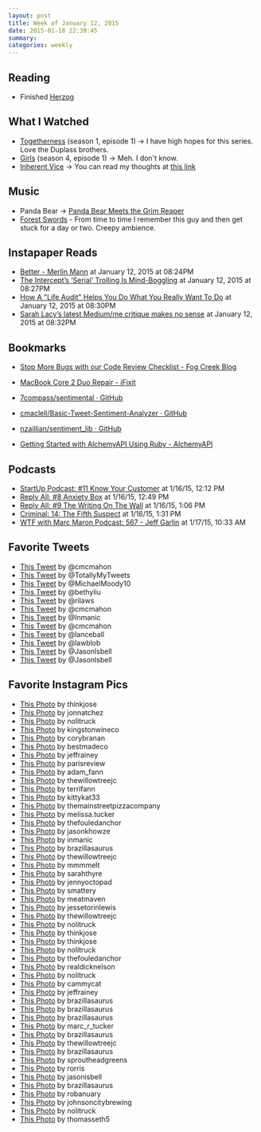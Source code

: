 ```yaml
---
layout: post
title: Week of January 12, 2015
date: 2015-01-18 22:39:45
summary: 
categories: weekly
---
```


## Reading

* Finished [Herzog](http://austinmoody.org/~melange/books/2015/01/15/Herzog/)

## What I Watched

* [Togetherness](http://en.wikipedia.org/wiki/Togetherness_(TV_series)) (season 1, episode 1) &rarr; I have high hopes for this series. Love the Duplass brothers. 
* [Girls](http://en.wikipedia.org/wiki/Girls_(TV_series)) (season 4, episode 1) &rarr;  Meh. I don't know. 
* [Inherent Vice](http://en.wikipedia.org/wiki/Inherent_Vice_(film)) &rarr; You can read my thoughts at [this link](http://austinmoody.org/~melange/movies/2015/01/18/Inherent%2520Vice/)

## Music

* Panda Bear &rarr; [Panda Bear Meets the Grim Reaper](http://en.wikipedia.org/wiki/Panda_Bear_Meets_the_Grim_Reaper)
* [Forest Swords](http://en.wikipedia.org/wiki/Forest_Swords) - From time to time I remember this guy and then get stuck for a day or two. Creepy ambience. 

## Instapaper Reads

* [Better - Merlin Mann](http://ift.tt/r78WGQ) at January 12, 2015 at 08:24PM 
* [The Intercept’s ‘Serial’ Trolling Is Mind-Boggling](http://ift.tt/1A39KZh) at January 12, 2015 at 08:27PM 
* [How A &quot;Life Audit&quot; Helps You Do What You Really Want To Do](http://ift.tt/1BDCUAh) at January 12, 2015 at 08:30PM 
* [Sarah Lacy’s latest Medium/me critique makes no sense](http://ift.tt/1BrGe3r) at January 12, 2015 at 08:32PM 

## Bookmarks

* [Stop More Bugs with our Code Review Checklist - Fog Creek Blog](http://ift.tt/1BPw2jr) 
 
* [MacBook Core 2 Duo Repair - iFixit](http://ift.tt/1AgQXtq) 
 
* [7compass/sentimental · GitHub](http://ift.tt/1udPrpY) 
 
* [cmaclell/Basic-Tweet-Sentiment-Analyzer · GitHub](http://ift.tt/1ytzik8) 
 
* [nzaillian/sentiment_lib · GitHub](http://ift.tt/1xc6gCP) 
 
* [Getting Started with AlchemyAPI Using Ruby - AlchemyAPI](http://ift.tt/1xcekUi) 

## Podcasts

* [StartUp Podcast: #11 Know Your Customer](http://overca.st/DHBrMnd6k) at 1/16/15, 12:12 PM
* [Reply All: #8 Anxiety Box](http://overca.st/DzGU7T0X0) at 1/16/15, 12:49 PM
* [Reply All: #9 The Writing On The Wall](http://overca.st/DzGUwPMZw) at 1/16/15, 1:06 PM
* [Criminal: 14: The Fifth Suspect](http://overca.st/BfsINVcvo) at 1/16/15, 1:31 PM
* [WTF with Marc Maron Podcast: 567 - Jeff Garlin](http://overca.st/ajrR2k) at 1/17/15, 10:33 AM

## Favorite Tweets

* [This Tweet](http://ift.tt/1ybFH3x) by @cmcmahon 
* [This Tweet](http://ift.tt/14RV0nq) by @TotallyMyTweets 
* [This Tweet](http://ift.tt/1Ce8KE5) by @MichaelMoody10 
* [This Tweet](http://ift.tt/1zeAlY7) by @bethyliu 
* [This Tweet](http://ift.tt/1ygl8WD) by @rilaws 
* [This Tweet](http://ift.tt/158ILmE) by @cmcmahon 
* [This Tweet](http://ift.tt/1AnQK7W) by @Inmanic 
* [This Tweet](http://ift.tt/1AnQKok) by @cmcmahon 
* [This Tweet](http://ift.tt/1u95DP0) by @lanceball 
* [This Tweet](http://ift.tt/1ApX2DV) by @lawblob 
* [This Tweet](http://ift.tt/14OdoNN) by @JasonIsbell 
* [This Tweet](http://ift.tt/1ufovWJ) by @JasonIsbell 

## Favorite Instagram Pics

* [This Photo](http://ift.tt/1BaQxZS) by thinkjose 
* [This Photo](http://ift.tt/1BbnHZx) by jonnatchez 
* [This Photo](http://ift.tt/1y4Y2ke) by nolitruck 
* [This Photo](http://ift.tt/17Bb4eY) by kingstonwineco 
* [This Photo](http://ift.tt/14O3htc) by corybranan 
* [This Photo](http://ift.tt/1Bk3Bw6) by bestmadeco 
* [This Photo](http://ift.tt/1u3qUE5) by jeffrainey 
* [This Photo](http://ift.tt/1KGS0LF) by parisreview 
* [This Photo](http://ift.tt/1Ch33W8) by adam_fann 
* [This Photo](http://ift.tt/1swlhCV) by thewillowtreejc 
* [This Photo](http://ift.tt/1AdmI6A) by terrifann 
* [This Photo](http://ift.tt/1B2gRGT) by kittykat33 
* [This Photo](http://ift.tt/1x1HwgB) by themainstreetpizzacompany 
* [This Photo](http://ift.tt/1BswJ4s) by melissa.tucker 
* [This Photo](http://ift.tt/1zhpuN8) by thefouledanchor 
* [This Photo](http://ift.tt/1Byf2Ay) by jasonkhowze 
* [This Photo](http://ift.tt/1y3ujaR) by inmanic 
* [This Photo](http://ift.tt/1CvwIed) by brazillasaurus 
* [This Photo](http://ift.tt/1BBAqot) by thewillowtreejc 
* [This Photo](http://ift.tt/1KQvgsB) by mmmmelt 
* [This Photo](http://ift.tt/1CwDnVJ) by sarahthyre 
* [This Photo](http://ift.tt/1KQQp68) by jennyoctopad 
* [This Photo](http://ift.tt/14JOQ8G) by smattery 
* [This Photo](http://ift.tt/17QDRwj) by meatmaven 
* [This Photo](http://ift.tt/1DLdoxq) by jessetorinlewis 
* [This Photo](http://ift.tt/156XC1B) by thewillowtreejc 
* [This Photo](http://ift.tt/1B0xSyB) by nolitruck 
* [This Photo](http://ift.tt/1sI7EQV) by thinkjose 
* [This Photo](http://ift.tt/1B0Eddq) by thinkjose 
* [This Photo](http://ift.tt/1xzhKzf) by nolitruck 
* [This Photo](http://ift.tt/1IU0Ly7) by thefouledanchor 
* [This Photo](http://ift.tt/17TIKET) by realdicknelson 
* [This Photo](http://ift.tt/15a4YRV) by nolitruck 
* [This Photo](http://ift.tt/1CzRoC2) by cammycat 
* [This Photo](http://ift.tt/14O2SGl) by jeffrainey 
* [This Photo](http://ift.tt/15a4ZW5) by brazillasaurus 
* [This Photo](http://ift.tt/1sLKdXa) by brazillasaurus 
* [This Photo](http://ift.tt/1B2E09G) by brazillasaurus 
* [This Photo](http://ift.tt/1BJlaGf) by marc_r_tucker 
* [This Photo](http://ift.tt/1B2E3lD) by brazillasaurus 
* [This Photo](http://ift.tt/1BJlapH) by thewillowtreejc 
* [This Photo](http://ift.tt/1B2IVrd) by brazillasaurus 
* [This Photo](http://ift.tt/1uffgpw) by sproutheadgreens 
* [This Photo](http://ift.tt/15ka1Pp) by rorris 
* [This Photo](http://ift.tt/17UWkYN) by jasonisbell 
* [This Photo](http://ift.tt/1BKdZgM) by brazillasaurus 
* [This Photo](http://ift.tt/1yqN3De) by robanuary 
* [This Photo](http://ift.tt/17Vld6r) by johnsoncitybrewing 
* [This Photo](http://ift.tt/1ClXk13) by nolitruck 
* [This Photo](http://ift.tt/1xH92iu) by thomasseth5 

